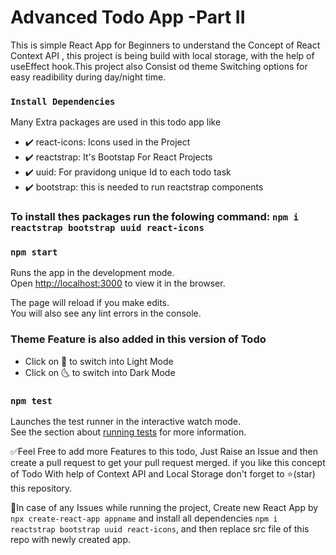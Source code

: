 # Advanced Todo App -Part II

This is simple React App for Beginners to understand the Concept of React Context API , this project is being build with local storage, with the help of useEffect hook.This project also Consist od theme Switching options for easy readibility during day/night time.
### `Install Dependencies`

Many Extra packages are used in this todo app like
- ✔️ react-icons: Icons used in the Project 
- ✔️ reactstrap: It's Bootstap For React Projects
- ✔️ uuid: For pravidong unique Id to each todo task
- ✔️ bootstrap: this is needed to run reactstrap components

### To install thes packages run the folowing command:   `npm i reactstrap bootstrap uuid react-icons`

### `npm start`

Runs the app in the development mode.\
Open [http://localhost:3000](http://localhost:3000) to view it in the browser.

The page will reload if you make edits.\
You will also see any lint errors in the console.

### Theme Feature is also added in this version of Todo

- Click on 🔆 to switch into Light Mode 
- Click on 🌜  to switch into Dark Mode

### `npm test`

Launches the test runner in the interactive watch mode.\
See the section about [running tests](https://facebook.github.io/create-react-app/docs/running-tests) for more information.

✅Feel Free to add more Features to this todo, Just Raise an Issue and then create a pull request to get your pull request merged. if you like this concept of Todo With help of Context API and Local Storage don't forget to ⭐(star) this repository.

🚩In case of any Issues while running the project, Create new React App by `npx create-react-app appname` and install all dependencies `npm i reactstrap bootstrap uuid react-icons`, and then replace src file of this repo with newly created app.

